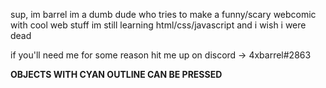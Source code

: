 sup, im barrel
im a dumb dude who tries to make a funny/scary webcomic with cool web stuff
im still learning html/css/javascript and i wish i were dead

if you'll need me for some reason hit me up on discord -> 4xbarrel#2863

**OBJECTS WITH CYAN OUTLINE CAN BE PRESSED**
